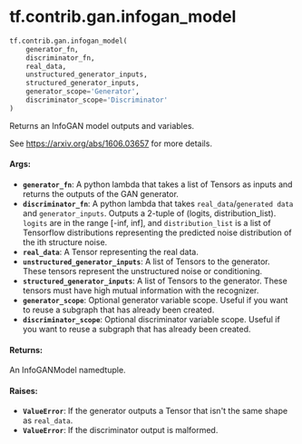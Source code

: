 <div itemscope itemtype="http://developers.google.com/ReferenceObject">
<meta itemprop="name" content="tf.contrib.gan.infogan_model" />
<meta itemprop="path" content="Stable" />
</div>

# tf.contrib.gan.infogan_model

``` python
tf.contrib.gan.infogan_model(
    generator_fn,
    discriminator_fn,
    real_data,
    unstructured_generator_inputs,
    structured_generator_inputs,
    generator_scope='Generator',
    discriminator_scope='Discriminator'
)
```

Returns an InfoGAN model outputs and variables.

See https://arxiv.org/abs/1606.03657 for more details.

#### Args:

* <b>`generator_fn`</b>: A python lambda that takes a list of Tensors as inputs and
    returns the outputs of the GAN generator.
* <b>`discriminator_fn`</b>: A python lambda that takes `real_data`/`generated data`
    and `generator_inputs`. Outputs a 2-tuple of (logits, distribution_list).
    `logits` are in the range [-inf, inf], and `distribution_list` is a list
    of Tensorflow distributions representing the predicted noise distribution
    of the ith structure noise.
* <b>`real_data`</b>: A Tensor representing the real data.
* <b>`unstructured_generator_inputs`</b>: A list of Tensors to the generator.
    These tensors represent the unstructured noise or conditioning.
* <b>`structured_generator_inputs`</b>: A list of Tensors to the generator.
    These tensors must have high mutual information with the recognizer.
* <b>`generator_scope`</b>: Optional generator variable scope. Useful if you want to
    reuse a subgraph that has already been created.
* <b>`discriminator_scope`</b>: Optional discriminator variable scope. Useful if you
    want to reuse a subgraph that has already been created.


#### Returns:

An InfoGANModel namedtuple.


#### Raises:

* <b>`ValueError`</b>: If the generator outputs a Tensor that isn't the same shape as
    `real_data`.
* <b>`ValueError`</b>: If the discriminator output is malformed.